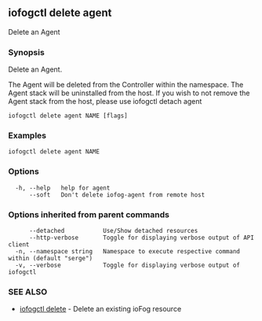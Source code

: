 ## iofogctl delete agent

Delete an Agent

### Synopsis

Delete an Agent.

The Agent will be deleted from the Controller within the namespace.
The Agent stack will be uninstalled from the host.
If you wish to not remove the Agent stack from the host, please use iofogctl detach agent

```
iofogctl delete agent NAME [flags]
```

### Examples

```
iofogctl delete agent NAME
```

### Options

```
  -h, --help   help for agent
      --soft   Don't delete iofog-agent from remote host
```

### Options inherited from parent commands

```
      --detached           Use/Show detached resources
      --http-verbose       Toggle for displaying verbose output of API client
  -n, --namespace string   Namespace to execute respective command within (default "serge")
  -v, --verbose            Toggle for displaying verbose output of iofogctl
```

### SEE ALSO

* [iofogctl delete](iofogctl_delete.md)	 - Delete an existing ioFog resource


